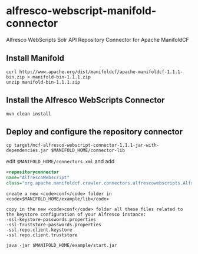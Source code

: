 alfresco-webscript-manifold-connector
=====================================

Alfresco WebScripts Solr API Repository Connector for Apache ManifoldCF


Install Manifold
---
```
curl http://www.apache.org/dist/manifoldcf/apache-manifoldcf-1.1.1-bin.zip > manifold-bin-1.1.1.zip
unzip manifold-bin-1.1.1.zip
```

Install the Alfresco WebScripts Connector
---

```
mvn clean install
```

Deploy and configure the repository connector
---

```
cp target/mcf-alfresco-webscript-connector-1.1.1-jar-with-dependencies.jar $MANIFOLD_HOME/connector-lib
```

edit <code>$MANIFOLD_HOME/connectors.xml</code> and add

```xml
<repositoryconnector
name="AlfrescoWebscript"
class="org.apache.manifoldcf.crawler.connectors.alfrescowebscripts.AlfrescoWebScriptsRepositoryConnector"/>
```

```
create a new <code>conf</code> folder in <code>$MANIFOLD_HOME/example/lib</code> 
```

```
copy in the new <code>conf</code> folder all these files related to the keystore configuration of your Alfresco instance:
-ssl-keystore-passwords.properties
-ssl-truststore-passwords.properties
-ssl.repo.client.keystore
-ssl.repo.client.truststore
```

```
java -jar $MANIFOLD_HOME/example/start.jar
```